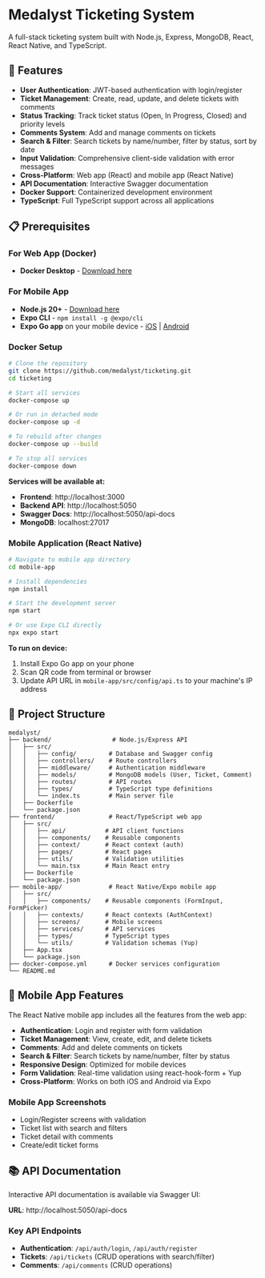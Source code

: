 # Medalyst Ticketing System

A full-stack ticketing system built with Node.js, Express, MongoDB, React, React Native, and TypeScript.

## 🚀 Features

- **User Authentication**: JWT-based authentication with login/register
- **Ticket Management**: Create, read, update, and delete tickets with comments
- **Status Tracking**: Track ticket status (Open, In Progress, Closed) and priority levels
- **Comments System**: Add and manage comments on tickets
- **Search & Filter**: Search tickets by name/number, filter by status, sort by date
- **Input Validation**: Comprehensive client-side validation with error messages
- **Cross-Platform**: Web app (React) and mobile app (React Native)
- **API Documentation**: Interactive Swagger documentation
- **Docker Support**: Containerized development environment
- **TypeScript**: Full TypeScript support across all applications

## 📋 Prerequisites

### For Web App (Docker)
- **Docker Desktop** - [Download here](https://www.docker.com/products/docker-desktop/)

### For Mobile App
- **Node.js 20+** - [Download here](https://nodejs.org/)
- **Expo CLI** - `npm install -g @expo/cli`
- **Expo Go app** on your mobile device - [iOS](https://apps.apple.com/app/expo-go/id982107779) | [Android](https://play.google.com/store/apps/details?id=host.exp.exponent)

### Docker Setup


```bash
# Clone the repository
git clone https://github.com/medalyst/ticketing.git
cd ticketing

# Start all services
docker-compose up

# Or run in detached mode
docker-compose up -d

# To rebuild after changes
docker-compose up --build

# To stop all services
docker-compose down
```

**Services will be available at:**
- **Frontend**: http://localhost:3000
- **Backend API**: http://localhost:5050
- **Swagger Docs**: http://localhost:5050/api-docs
- **MongoDB**: localhost:27017

### Mobile Application (React Native)

```bash
# Navigate to mobile app directory
cd mobile-app

# Install dependencies
npm install

# Start the development server
npm start

# Or use Expo CLI directly
npx expo start
```

**To run on device:**
1. Install Expo Go app on your phone
2. Scan QR code from terminal or browser
3. Update API URL in `mobile-app/src/config/api.ts` to your machine's IP address

## 📁 Project Structure

```
medalyst/
├── backend/                 # Node.js/Express API
│   ├── src/
│   │   ├── config/         # Database and Swagger config
│   │   ├── controllers/    # Route controllers
│   │   ├── middleware/     # Authentication middleware
│   │   ├── models/         # MongoDB models (User, Ticket, Comment)
│   │   ├── routes/         # API routes
│   │   ├── types/          # TypeScript type definitions
│   │   └── index.ts        # Main server file
│   ├── Dockerfile
│   └── package.json
├── frontend/               # React/TypeScript web app
│   ├── src/
│   │   ├── api/           # API client functions
│   │   ├── components/    # Reusable components
│   │   ├── context/       # React context (auth)
│   │   ├── pages/         # React pages
│   │   ├── utils/         # Validation utilities
│   │   └── main.tsx       # Main React entry
│   ├── Dockerfile
│   └── package.json
├── mobile-app/             # React Native/Expo mobile app
│   ├── src/
│   │   ├── components/    # Reusable components (FormInput, FormPicker)
│   │   ├── contexts/      # React contexts (AuthContext)
│   │   ├── screens/       # Mobile screens
│   │   ├── services/      # API services
│   │   ├── types/         # TypeScript types
│   │   └── utils/         # Validation schemas (Yup)
│   ├── App.tsx
│   └── package.json
├── docker-compose.yml      # Docker services configuration
└── README.md
```

## 📱 Mobile App Features

The React Native mobile app includes all the features from the web app:

- **Authentication**: Login and register with form validation
- **Ticket Management**: View, create, edit, and delete tickets
- **Comments**: Add and delete comments on tickets
- **Search & Filter**: Search tickets by name/number, filter by status
- **Responsive Design**: Optimized for mobile devices
- **Form Validation**: Real-time validation using react-hook-form + Yup
- **Cross-Platform**: Works on both iOS and Android via Expo

### Mobile App Screenshots
- Login/Register screens with validation
- Ticket list with search and filters
- Ticket detail with comments
- Create/edit ticket forms

## 📚 API Documentation

Interactive API documentation is available via Swagger UI:

**URL**: http://localhost:5050/api-docs

### Key API Endpoints

- **Authentication**: `/api/auth/login`, `/api/auth/register`
- **Tickets**: `/api/tickets` (CRUD operations with search/filter)
- **Comments**: `/api/comments` (CRUD operations)

